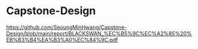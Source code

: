 # Capstone-Design

https://github.com/SeoungMinHwang/Capstone-Design/blob/main/report/BLACKSWAN_%EC%B5%9C%EC%A2%85%20%EB%B3%B4%EA%B3%A0%EC%84%9C.pdf
